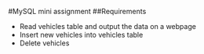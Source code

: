 #MySQL mini assignment
##Requirements
* Read vehicles table and output the data on a webpage
* Insert new vehicles into vehicles table
* Delete vehicles


